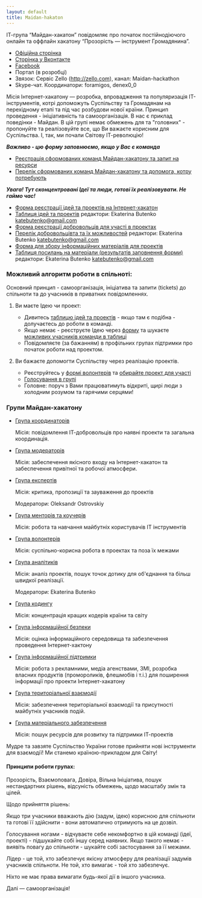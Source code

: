 ```yaml
---
layout: default
title: Maidan-hakaton
---
```


ІТ-група “Майдан-хакатон” повідомляє про початок
постійнодіючого онлайн та оффлайн хакатону “Прозорість — інструмент Громадянина”.

* [Офіційна сторінка](http://maidan-hackaton.github.io)
* [Сторінка у Вконтакте](http://vk.com/maidanhackathon)
* [Facebook](https://www.facebook.com/groups/MaidanHackthon)
* Портал (в розробці)
* Звязок: Сервіс Zello (http://zello.com), канал: Maidan-hackathon
* Skype-чат. Координатори: foramigos, denex0_0

Місія Інтернет-хакатону — розробка, впровадження та популяризація ІТ-інструментів, котрі допоможуть Суспільству та Громадянам на перехідному етапі та під час розбудови нової країни. Принцип проведення - ініціативність та самоорганізація. В нас є приклад поведінки - Майдан. В цій групі немає обмежень для та "головних" - пропонуйте та реалізовуйте все, що Ви важаєте корисним для Суспільства. І, так, ми почали Світову ІТ-революцію!

***Важливо - цю форму заповнюємо, якщо у Вас є команда***

* [Реєстрація сформованих команд Майдан-хакатону та запит на ресурси](http://goo.gl/RkK5LP)
* [Перелік сформованих команд Майдан-хакатону та допомога, котру потребують](http://goo.gl/bsp1St)

***Увага! Тут сконцентровані Ідеї та люди, готові їх реалізовувати. Не гаймо час!***

* [Форма реєстрації ідей та проектів на Інтернет-хакатон](http://goo.gl/tswGG2)
* [Таблиця ідей та проектів](http://goo.gl/0L9zwJ)
  редактори: Ekaterina Butenko katebutenko@gmail.com
* [Форма реєстрації добровольців для участі в проектах](http://goo.gl/mAE5gZ)
* [Перелік добровольцівта та їх можливостей](http://goo.gl/7CXDMB)
  редактори: Ekaterina Butenko katebutenko@gmail.com
* [Форма для збору інформаційних матеріалів для проектів](http://goo.gl/7eDHUc)
* [Таблиця посилань на матеріали (результатів заповнення форми)](http://goo.gl/xrL8bB)
  редактори: Ekaterina Butenko katebutenko@gmail.com


### Можливий алгоритм роботи в спільноті:

Основний принцип - самоорганізація, ініціатива та запити (tickets) до спільноти та до учасників в приватних повідомленнях.

1. Ви маєте Ідею чи проект:
    * Дивитесь [таблицю ідей та проектів](http://goo.gl/0L9zwJ) - якщо там є подібна - долучаєтесь до роботи в команді. 
    * Якщо немає - реєструєте Ідею через [форму](http://goo.gl/tswGG2) та шукаєте [можливих учасників команди в таблиці](http://goo.gl/7CXDMB)
    * Повідомляєте (за бажанням) в профільних групах підтримки про початок роботи над проектом.

2. Ви бажаєте допомогти Суспільству через реалізацію проектів.
   * Реєструйтесь у [формі волонтерів](http://goo.gl/mAE5gZ) та [обирайте проект для участі](http://goo.gl/0L9zwJ)
   * [Голосування в групі](http://goo.gl/8BXA5g)
   * Головне: поруч з Вами працюватимуть відкриті, щирі люди з холодним розумом та гарячими серцями!

### Групи Майдан-хакатону 

* [Група координаторів](https://www.facebook.com/groups/HackathonCoordinators/)

  Місія: повідомлення ІТ-добровольців про наявні проекти та загальна координація.

* [Група модераторів](https://www.facebook.com/groups/HackathonModerators/)

  Місія: забеспечення якісного входу на Інтернет-хакатон та забеспечення привітної та робочої атмосфери.

* [Група експертів](https://www.facebook.com/groups/expertshackathon/)

  Місія: критика, пропозиції та зауваження до проектів 
  
  Модератори: Oleksandr Ostrovskiy

* [Група менторів та коучерів](https://www.facebook.com/groups/ITmentors/)

  Місія: робота та навчання майбутніх користувачів ІТ інструментів

* [Група волонтерів](https://www.facebook.com/groups/ITVolonter/)

  Місія: суспільно-корисна робота в проектах та поза їх межами

* [Група аналітиків](https://www.facebook.com/groups/ITanaliz/)

  Місія: аналіз проектів, пошук точок дотику для об'єднання та більш швидкої реалізації. 

  Модератори: Ekaterina Butenko

* [Група кодингу](https://www.facebook.com/groups/ITcoding/)

  Місія: концентрація кращих кодерів країни та світу 

* [Група інформаційної безпеки](https://www.facebook.com/groups/ITbezpeka/)

  Місія: оцінка інформаційного середовища та забезпечення проведення Інтернет-хактону 

* [Група інформаційної підтримки](https://www.facebook.com/groups/ITpodiya/)

  Місія: робота з рекламними, медіа агенствами, ЗМІ, розробка власних продуктів (промороликів, флешмобів і т.і.) для поширення інформації про проекти Інтернет-хакатону
  

* [Група територіальної взаємодії](https://www.facebook.com/groups/ITearth/)

  Місія: забезпечення територіальної взаємодії та присутності майбутніх учасників подій. 

* [Група матеріального забезпечення](https://www.facebook.com/groups/ITresurs/)

  Місія: пошук ресурсів для розвитку та підтримки ІТ-проектів 


Мудре та завзяте Суспільство України готове прийняти нові інструменти для взаємодії!
Ми станемо країною-прикладом для Світу!

#### Принципи роботи групах:

Прозорість, Взаємоповага, Довіра, Вільна Ініціатива, пошук нестандартних рішень, відсуність обмежень, щодо масштабу змін та цілей.

Щодо прийняття рішень:

Якщо три учасники вважають дію (задум, ідею) корисною для спільноти та готові її здійснити - вони автоматично отримують на це дозвіл.

Голосування ногами - відчуваєте себе некомфортно в цій команді (ідеї, проекті) - підшукайте собі іншу серед наявних.
Якщо такого немає - виявіть повагу до спільноти - шукайте собі застосування за її межами.

Лідер - це той, хто забезпечує якісну атмосферу для реалізації задумів учасників спільноти.
Не той, хто вимагає - той хто забезпечує.

Ніхто не має права вимагати будь-якої дії в іншого учасника.

Далі — самоорганізація!
